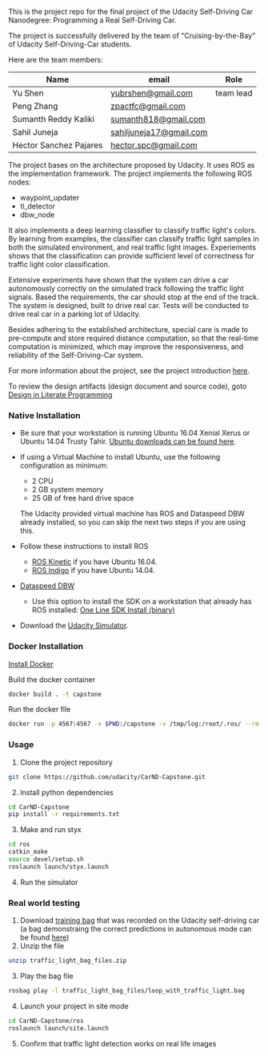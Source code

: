 
This is the project repo for the final project of the Udacity Self-Driving Car Nanodegree: 
Programming a Real Self-Driving Car. 

The project is successfully delivered by the team of "Cruising-by-the-Bay" of Udacity Self-Driving-Car students. 

Here are the team members:


Name                   | email                    | Role
-----------------------|--------------------------|-------
Yu Shen                | yubrshen@gmail.com       | team lead
Peng Zhang             | zpactfc@gmail.com        | 
Sumanth Reddy Kaliki   | sumanth818@gmail.com     |
Sahil Juneja           | sahiljuneja17@gmail.com  |
Hector Sanchez Pajares | hector.spc@gmail.com     |


The project bases on the architecture proposed by Udacity. It uses ROS as the implementation framework. 
The project implements the following ROS nodes:

- waypoint_updater
- tl_detector
- dbw_node

It also implements a deep learning classifier to classify traffic light's colors. By learning from examples, the classifier can classify 
traffic light samples in both the simulated environment, and real traffic light images. Experiements shows that the classification can provide 
sufficient level of correctness for traffic light color classification. 

Extensive experiments have shown that the system can drive a car autonomously correctly on the simulated track
following the traffic light signals. Based the requirements, the car should stop at the end of the 
track. The system is designed, built to drive real car. Tests will be conducted to drive real car in a parking lot of Udacity. 

Besides adhering to the established architecture, special care is made to pre-compute and store required distance computation, 
so that the real-time computation is minimized, which may improve the responsiveness, and reliability of the Self-Driving-Car system.

For more information about the project, see the project introduction [here](https://classroom.udacity.com/nanodegrees/nd013/parts/6047fe34-d93c-4f50-8336-b70ef10cb4b2/modules/e1a23b06-329a-4684-a717-ad476f0d8dff/lessons/462c933d-9f24-42d3-8bdc-a08a5fc866e4/concepts/5ab4b122-83e6-436d-850f-9f4d26627fd9).

To review the design artifacts (design document and source code), goto [Design in Literate Programming](./capstone-workbook.org)

### Native Installation

* Be sure that your workstation is running Ubuntu 16.04 Xenial Xerus or Ubuntu 14.04 Trusty Tahir. [Ubuntu downloads can be found here](https://www.ubuntu.com/download/desktop).
* If using a Virtual Machine to install Ubuntu, use the following configuration as minimum:
  * 2 CPU
  * 2 GB system memory
  * 25 GB of free hard drive space

  The Udacity provided virtual machine has ROS and Dataspeed DBW already installed, so you can skip the next two steps if you are using this.

* Follow these instructions to install ROS
  * [ROS Kinetic](http://wiki.ros.org/kinetic/Installation/Ubuntu) if you have Ubuntu 16.04.
  * [ROS Indigo](http://wiki.ros.org/indigo/Installation/Ubuntu) if you have Ubuntu 14.04.
* [Dataspeed DBW](https://bitbucket.org/DataspeedInc/dbw_mkz_ros)
  * Use this option to install the SDK on a workstation that already has ROS installed: [One Line SDK Install (binary)](https://bitbucket.org/DataspeedInc/dbw_mkz_ros/src/81e63fcc335d7b64139d7482017d6a97b405e250/ROS_SETUP.md?fileviewer=file-view-default)
* Download the [Udacity Simulator](https://github.com/udacity/CarND-Capstone/releases).

### Docker Installation
[Install Docker](https://docs.docker.com/engine/installation/)

Build the docker container
```bash
docker build . -t capstone
```

Run the docker file
```bash
docker run -p 4567:4567 -v $PWD:/capstone -v /tmp/log:/root/.ros/ --rm -it capstone
```

### Usage

1. Clone the project repository
```bash
git clone https://github.com/udacity/CarND-Capstone.git
```

2. Install python dependencies
```bash
cd CarND-Capstone
pip install -r requirements.txt
```
3. Make and run styx
```bash
cd ros
catkin_make
source devel/setup.sh
roslaunch launch/styx.launch
```
4. Run the simulator

### Real world testing
1. Download [training bag](https://drive.google.com/file/d/0B2_h37bMVw3iYkdJTlRSUlJIamM/view?usp=sharing) that was recorded on the Udacity self-driving car (a bag demonstraing the correct predictions in autonomous mode can be found [here](https://drive.google.com/open?id=0B2_h37bMVw3iT0ZEdlF4N01QbHc))
2. Unzip the file
```bash
unzip traffic_light_bag_files.zip
```
3. Play the bag file
```bash
rosbag play -l traffic_light_bag_files/loop_with_traffic_light.bag
```
4. Launch your project in site mode
```bash
cd CarND-Capstone/ros
roslaunch launch/site.launch
```
5. Confirm that traffic light detection works on real life images
